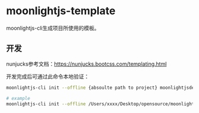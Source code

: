 # moonlightjs-template

moonlightjs-cli生成项目所使用的模板。

## 开发

nunjucks参考文档：https://nunjucks.bootcss.com/templating.html

开发完成后可通过此命令本地验证：

```bash
moonlightjs-cli init --offline {absoulte path to project} moonlightjsdemo

# example
moonlightjs-cli init --offline /Users/xxxx/Desktop/opensource/moonlightjs-template moonlightjstemplatedemo
```
